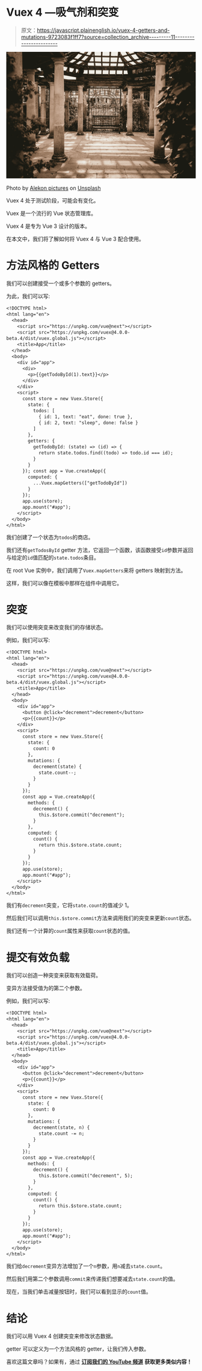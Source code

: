 # Vuex 4 —吸气剂和突变

> 原文：<https://javascript.plainenglish.io/vuex-4-getters-and-mutations-9723083f1ff7?source=collection_archive---------11----------------------->

![](img/54b81b236b257be607b4677562a73379.png)

Photo by [Alekon pictures](https://unsplash.com/@alekonpictures?utm_source=medium&utm_medium=referral) on [Unsplash](https://unsplash.com?utm_source=medium&utm_medium=referral)

Vuex 4 处于测试阶段，可能会有变化。

Vuex 是一个流行的 Vue 状态管理库。

Vuex 4 是专为 Vue 3 设计的版本。

在本文中，我们将了解如何将 Vuex 4 与 Vue 3 配合使用。

# 方法风格的 Getters

我们可以创建接受一个或多个参数的 getters。

为此，我们可以写:

```
<!DOCTYPE html>
<html lang="en">
  <head>
    <script src="https://unpkg.com/vue@next"></script>
    <script src="https://unpkg.com/vuex@4.0.0-beta.4/dist/vuex.global.js"></script>
    <title>App</title>
  </head>
  <body>
    <div id="app">
      <div>
        <p>{{getTodoById(1).text}}</p>
      </div>
    </div>
    <script>
      const store = new Vuex.Store({
        state: {
          todos: [
            { id: 1, text: "eat", done: true },
            { id: 2, text: "sleep", done: false }
          ]
        },
        getters: {
          getTodoById: (state) => (id) => {
            return state.todos.find((todo) => todo.id === id);
          }
        }
      }); const app = Vue.createApp({
        computed: {
          ...Vuex.mapGetters(["getTodoById"])
        }
      });
      app.use(store);
      app.mount("#app");
    </script>
  </body>
</html>
```

我们创建了一个状态为`todos`的商店。

我们还有`getTodosById` getter 方法，它返回一个函数，该函数接受`id`参数并返回与给定的`id`值匹配的`state.todos`条目。

在 root Vue 实例中，我们调用了`Vuex.mapGetters`来将 getters 映射到方法。

这样，我们可以像在模板中那样在组件中调用它。

# 突变

我们可以使用突变来改变我们的存储状态。

例如，我们可以写:

```
<!DOCTYPE html>
<html lang="en">
  <head>
    <script src="https://unpkg.com/vue@next"></script>
    <script src="https://unpkg.com/vuex@4.0.0-beta.4/dist/vuex.global.js"></script>
    <title>App</title>
  </head>
  <body>
    <div id="app">
      <button @click="decrement">decrement</button>
      <p>{{count}}</p>
    </div>
    <script>
      const store = new Vuex.Store({
        state: {
          count: 0
        },
        mutations: {
          decrement(state) {
            state.count--;
          }
        }
      });
      const app = Vue.createApp({
        methods: {
          decrement() {
            this.$store.commit("decrement");
          }
        },
        computed: {
          count() {
            return this.$store.state.count;
          }
        }
      });
      app.use(store);
      app.mount("#app");
    </script>
  </body>
</html>
```

我们有`decrement`突变，它将`state.count`的值减少 1。

然后我们可以调用`this.$store.commit`方法来调用我们的突变来更新`count`状态。

我们还有一个计算的`count`属性来获取`count`状态的值。

# 提交有效负载

我们可以创造一种突变来获取有效载荷。

变异方法接受值为的第二个参数。

例如，我们可以写:

```
<!DOCTYPE html>
<html lang="en">
  <head>
    <script src="https://unpkg.com/vue@next"></script>
    <script src="https://unpkg.com/vuex@4.0.0-beta.4/dist/vuex.global.js"></script>
    <title>App</title>
  </head>
  <body>
    <div id="app">
      <button @click="decrement">decrement</button>
      <p>{{count}}</p>
    </div>
    <script>
      const store = new Vuex.Store({
        state: {
          count: 0
        },
        mutations: {
          decrement(state, n) {
            state.count -= n;
          }
        }
      });
      const app = Vue.createApp({
        methods: {
          decrement() {
            this.$store.commit("decrement", 5);
          }
        },
        computed: {
          count() {
            return this.$store.state.count;
          }
        }
      });
      app.use(store);
      app.mount("#app");
    </script>
  </body>
</html>
```

我们给`decrement`变异方法增加了一个`n`参数，用`n`减去`state.count`。

然后我们用第二个参数调用`commit`来传递我们想要减去`state.count`的值。

现在，当我们单击减量按钮时，我们可以看到显示的`count`值。

# 结论

我们可以用 Vuex 4 创建突变来修改状态数据。

getter 可以定义为一个方法风格的 getter，让我们传入参数。

喜欢这篇文章吗？如果有，通过 [**订阅我们的 YouTube 频道**](https://www.youtube.com/channel/UCtipWUghju290NWcn8jhyAw?sub_confirmation=true) **获取更多类似内容！**